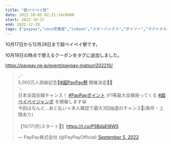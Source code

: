 ```yaml
---
title: "超ペイペイ祭"
date: 2022-10-02 02:21:14+0900
start: 2022-10-17
end: 2022-12-28
tags: ["paypay","coco壱番屋","cokeon","スターバックス","ダイソー","マクドナルド","塚田農場","洋服の青山","鎌倉パスタ"]
---
```


10月17日から12月28日まで超ペイペイ祭です。

10月18日の時点で使えるクーポンをタグに追加しました。

https://paypay.ne.jp/event/paypay-matsuri202210/

<blockquote class="twitter-tweet"><p lang="ja" dir="ltr">／<br>5,000万人突破記念🎊<a href="https://twitter.com/hashtag/%E8%B6%85PayPay%E7%A5%AD?src=hash&amp;ref_src=twsrc%5Etfw">#超PayPay祭</a> 開催決定🏮🕺<br>＼<br>日本全国全額チャンス！ <a href="https://twitter.com/hashtag/PayPay%E3%83%9D%E3%82%A4%E3%83%B3%E3%83%88?src=hash&amp;ref_src=twsrc%5Etfw">#PayPayポイント</a> が1等最大全額戻ってくる <a href="https://twitter.com/hashtag/%E8%B6%85%E3%83%9A%E3%82%A4%E3%83%9A%E3%82%A4%E3%82%B8%E3%83%A3%E3%83%B3%E3%83%9C?src=hash&amp;ref_src=twsrc%5Etfw">#超ペイペイジャンボ</a> を開催します😆<br>今回はなんと...あと払い＋本人確認で最大3回抽選のチャンス🎯(条件・上限あり)<br><br>【10/17(月)スタート📆】<a href="https://t.co/P5BdaEI8W5">https://t.co/P5BdaEI8W5</a></p>&mdash; PayPay株式会社 (@PayPayOfficial) <a href="https://twitter.com/PayPayOfficial/status/1566698151939289090?ref_src=twsrc%5Etfw">September 5, 2022</a></blockquote> <script async src="https://platform.twitter.com/widgets.js" charset="utf-8"></script>
